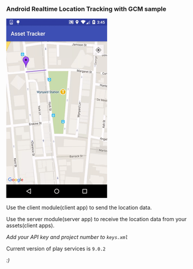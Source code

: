 ### Android Realtime Location Tracking with GCM sample

![](screenshots/demo.gif)

Use the client module(client app) to send the location data.

Use the server module(server app) to receive the location data from your assets(client apps).

*Add your API key and project number to `keys.xml`*

Current version of play services is `9.0.2`

*:)*